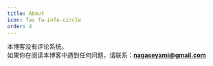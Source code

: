 ```yaml
---
title: About
icon: fas fa-info-circle
order: 4
---
```


本博客没有评论系统。  
如果你在阅读本博客中遇到任何问题，请联系：**nagaseyami@gmail.com**
